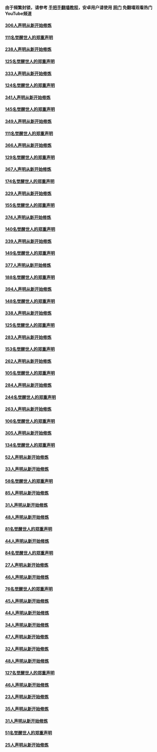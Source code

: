 #### 由于频繁封锁，请参考 [手把手翻墙教程](https://github.com/gfw-breaker/guides/wiki/)，安卓用户请使用 [网门](https://github.com/gfw-breaker/nogfw/blob/master/dl.md?t=07161701) 免翻墙观看热门YouTube频道 

#### [306人声明从新开始修炼](../pages/91/428076.md?t=07161701) 

#### [111名觉醒世人的郑重声明](../pages/91/428075.md?t=07161701) 

#### [238人声明从新开始修炼](../pages/91/427767.md?t=07161701) 

#### [125名觉醒世人的郑重声明](../pages/91/427766.md?t=07161701) 

#### [333人声明从新开始修炼](../pages/91/427525.md?t=07161701) 

#### [124名觉醒世人的郑重声明](../pages/91/427524.md?t=07161701) 

#### [341人声明从新开始修炼](../pages/91/427255.md?t=07161701) 

#### [145名觉醒世人的郑重声明](../pages/91/427254.md?t=07161701) 

#### [349人声明从新开始修炼](../pages/91/426969.md?t=07161701) 

#### [111名觉醒世人的郑重声明](../pages/91/426968.md?t=07161701) 

#### [366人声明从新开始修炼](../pages/91/426737.md?t=07161701) 

#### [129名觉醒世人的郑重声明](../pages/91/426736.md?t=07161701) 

#### [367人声明从新开始修炼](../pages/91/426421.md?t=07161701) 

#### [174名觉醒世人的郑重声明](../pages/91/426420.md?t=07161701) 

#### [329人声明从新开始修炼](../pages/91/426139.md?t=07161701) 

#### [155名觉醒世人的郑重声明](../pages/91/426138.md?t=07161701) 

#### [374人声明从新开始修炼](../pages/91/425811.md?t=07161701) 

#### [140名觉醒世人的郑重声明](../pages/91/425810.md?t=07161701) 

#### [339人声明从新开始修炼](../pages/91/425690.md?t=07161701) 

#### [149名觉醒世人的郑重声明](../pages/91/425689.md?t=07161701) 

#### [377人声明从新开始修炼](../pages/91/424867.md?t=07161701) 

#### [188名觉醒世人的郑重声明](../pages/91/424866.md?t=07161701) 

#### [394人声明从新开始修炼](../pages/91/423914.md?t=07161701) 

#### [148名觉醒世人的郑重声明](../pages/91/423913.md?t=07161701) 

#### [338人声明从新开始修炼](../pages/91/423540.md?t=07161701) 

#### [125名觉醒世人的郑重声明](../pages/91/423539.md?t=07161701) 

#### [283人声明从新开始修炼](../pages/91/423296.md?t=07161701) 

#### [153名觉醒世人的郑重声明](../pages/91/423295.md?t=07161701) 

#### [262人声明从新开始修炼](../pages/91/423004.md?t=07161701) 

#### [105名觉醒世人的郑重声明](../pages/91/423003.md?t=07161701) 

#### [284人声明从新开始修炼](../pages/91/422707.md?t=07161701) 

#### [244名觉醒世人的郑重声明](../pages/91/422706.md?t=07161701) 

#### [263人声明从新开始修炼](../pages/91/422553.md?t=07161701) 

#### [106名觉醒世人的郑重声明](../pages/91/422552.md?t=07161701) 

#### [305人声明从新开始修炼](../pages/91/422153.md?t=07161701) 

#### [134名觉醒世人的郑重声明](../pages/91/422152.md?t=07161701) 

#### [52人声明从新开始修炼](../pages/91/421846.md?t=07161701) 

#### [33人声明从新开始修炼](../pages/91/421804.md?t=07161701) 

#### [58名觉醒世人的郑重声明](../pages/91/421845.md?t=07161701) 

#### [85人声明从新开始修炼](../pages/91/421769.md?t=07161701) 

#### [31人声明从新开始修炼](../pages/91/421763.md?t=07161701) 

#### [48人声明从新开始修炼](../pages/91/421605.md?t=07161701) 

#### [81名觉醒世人的郑重声明](../pages/91/421656.md?t=07161701) 

#### [44人声明从新开始修炼](../pages/91/421544.md?t=07161701) 

#### [84名觉醒世人的郑重声明](../pages/91/421543.md?t=07161701) 

#### [27人声明从新开始修炼](../pages/91/421465.md?t=07161701) 

#### [46人声明从新开始修炼](../pages/91/421454.md?t=07161701) 

#### [76名觉醒世人的郑重声明](../pages/91/421453.md?t=07161701) 

#### [45人声明从新开始修炼](../pages/91/421452.md?t=07161701) 

#### [44人声明从新开始修炼](../pages/91/421422.md?t=07161701) 

#### [34人声明从新开始修炼](../pages/91/421322.md?t=07161701) 

#### [47人声明从新开始修炼](../pages/91/421264.md?t=07161701) 

#### [32人声明从新开始修炼](../pages/91/421225.md?t=07161701) 

#### [48人声明从新开始修炼](../pages/91/421202.md?t=07161701) 

#### [127名觉醒世人的郑重声明](../pages/91/421224.md?t=07161701) 

#### [46人声明从新开始修炼](../pages/91/421203.md?t=07161701) 

#### [23人声明从新开始修炼](../pages/91/421138.md?t=07161701) 

#### [35人声明从新开始修炼](../pages/91/421122.md?t=07161701) 

#### [31人声明从新开始修炼](../pages/91/421081.md?t=07161701) 

#### [51名觉醒世人的郑重声明](../pages/91/421080.md?t=07161701) 

#### [25人声明从新开始修炼](../pages/91/421020.md?t=07161701) 

